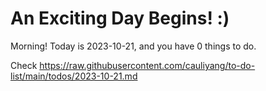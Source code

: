 # An Exciting Day Begins! :)

Morning! Today is 2023-10-21, and you have 0 things to do.

Check https://raw.githubusercontent.com/cauliyang/to-do-list/main/todos/2023-10-21.md